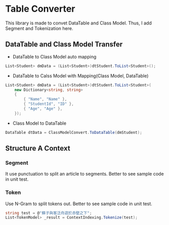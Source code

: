# Table Converter

This library is made to convet DataTable and Class Model.
Thus, I add Segment and Tokenization here.

## DataTable and Class Model Transfer

* DataTable to Class Model auto mapping

```csharp
List<Student> dmData = (List<Student>)dtStudent.ToList<Student>();
```

* DataTable to Calss Model with Mapping(Class Model, DataTable)

```csharp
List<Student> dmData = (List<Student>)dtStudent.ToList<Student>(
    new Dictionary<string, string>
    {
        { "Name", "Name" },
        { "StudentId", "ID" },
        { "Age", "Age" },
    });
```

* Class Model to DataTable

```csharp
DataTable dtData = ClassModelConvert.ToDataTable(dmStudent);
```

## Structure A Context

### Segment

It use punctuation to split an article to segments.
Better to see sample code in unit test.

### Token

Use N-Gram to split tokens out.
Better to see sample code in unit test.

```csharp
string test = @"蘇子與客泛舟遊於赤壁之下";
List<TokenModel> _result = ContextIndexing.Tokenize(test);
```
